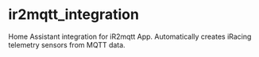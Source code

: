 # ir2mqtt_integration
Home Assistant integration for iR2mqtt App. Automatically creates iRacing telemetry sensors from MQTT data.
